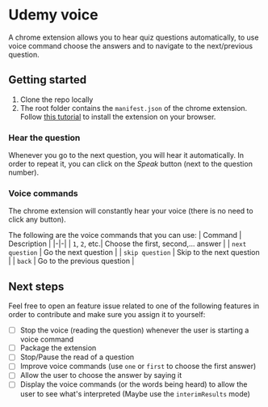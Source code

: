 # Udemy voice

A chrome extension allows you to hear quiz questions automatically, to use voice command choose the answers and to navigate to the next/previous question.

## Getting started

1. Clone the repo locally
2. The root folder contains the `manifest.json` of the chrome extension. Follow [this tutorial](https://webkul.com/blog/how-to-install-the-unpacked-extension-in-chrome/) to install the extension on your browser.

### Hear the question

Whenever you go to the next question, you will hear it automatically. In order to repeat it, you can click on the _Speak_ button (next to the question number).

### Voice commands

The chrome extension will constantly hear your voice (there is no need to click any button).

The following are the voice commands that you can use:
| Command | Description |
|-|-|
| `1`, `2`, etc.| Choose the first, second,... answer |
| `next question` | Go the next question |
| `skip question` | Skip to the next question |
| `back` | Go to the previous question |

## Next steps

Feel free to open an feature issue related to one of the following features in order to contribute and make sure you assign it to yourself:

- [ ] Stop the voice (reading the question) whenever the user is starting a voice command
- [ ] Package the extension
- [ ] Stop/Pause the read of a question
- [ ] Improve voice commands (use `one` or `first` to choose the first answer)
- [ ] Allow the user to choose the answer by saying it
- [ ] Display the voice commands (or the words being heard) to allow the user to see what's interpreted (Maybe use the `interimResults` mode)
